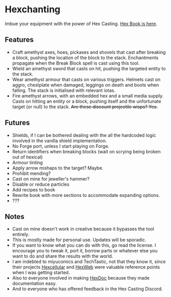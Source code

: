 # Hexchanting

Imbue your equipment with the power of Hex
Casting. [Hex Book is here](https://arconyx.github.io/hexchanting/v/latest/main/en_us/).

## Features

- Craft amethyst axes, hoes, pickaxes and shovels that cast after breaking a block, pushing the location of the block to
  the stack. Enchantments propagate when the Break Block spell is cast using this tool.
- Wield an amethyst sword that casts on hit, pushing the targeted entity to the stack.
- Wear amethyst armour that casts on various triggers. Helmets cast on aggro, chestplate when damaged, leggings on death
  and boots when falling. The stack is initialised with relevant iotas.
- Fire amethyst arrows, with an embedded hex and a small media supply. Casts on hitting an entity or a block, pushing
  itself and the unfortunate target (or null) to the stack. ~~Are these discount projectile wisps? Yes.~~

## Futures

- Shields, if I can be bothered dealing with the all the hardcoded logic involved in the vanilla shield implementation.
- No Forge port, unless I start playing on Forge.
- Return identifiers when breaking blocks (wait on scrying being broken out of hexical)
- Armour tinting
- Apply arrow mishaps to the target? Maybe.
- Prohibit mending?
- Cast on mine for jeweller's hammer?
- Disable or reduce particles
- Add recipes to book
- Rewrite book with more sections to accommodate expanding options.
- ???

## Notes

- Cast on mine doesn't work in creative because it bypasses the tool entirely.
- This is mostly made for personal use. Updates will be sporadic.
- If you want to know what you can do with this, go read the license. I encourage you to tweak it, port it, borrow parts
  or whatever else you want to do and share the results with the world.
- I am indebted to miyucomics and TechTastic, not that they know it, since their
  projects [Hexcellular](https://github.com/miyucomics/hexcellular/) and [HexWeb](https://github.com/TechTastic/HexWeb)
  were valuable reference points when I was getting started.
- Also to everyone involved in making [HexDoc](https://github.com/hexdoc-dev/hexdoc) because they made documentation
  easy.
- And to everyone who has offered feedback in the Hex Casting Discord.